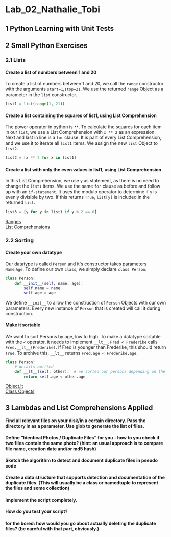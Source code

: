 
# Lab_02_Nathalie_Tobi

## 1 Python Learning with Unit Tests

## 2 Small Python Exercises

### 2.1 Lists

#### Create a list of numbers between 1 and 20

To create a list of numbers between 1 and 20, we call
the `range` constructor with the arguments `start=1`,`stop=21`.
We use the returned `range` Object as a parameter in the `list` 
constructor.  
```python
list1 = list(range(1, 21))
```

#### Create a list containing the squares of list1, using List Comprehension

The power operator in python is `**`. To calculate the squares for each item in our `list`,
we use a List Comprehension with `x ** 2` as an expression. Next and last in line is a `for`
clause. It is part of every List Comprehension, and we use it to iterate all `list1` items.
We assign the new `list` Object to `list2`.
```python
list2 = [x ** 2 for x in list1]
```

#### Create a list with only the even values in list1, using List Comprehension

In this List Comprehension, we use `y` as statement, as there is no need to
change the `list1` items. We use the same `for` clause as before and follow up
with an `if-statement`. It uses the modulo operator to determine if `y` is evenly
divisible by two. If this returns `True`, `list[y]` is included in the returned `list`.
```python
list3 = [y for y in list1 if y % 2 == 0]
```

[Ranges](https://docs.python.org/3/library/stdtypes.html#ranges)  
[List Comprehensions](https://docs.python.org/3/tutorial/datastructures.html#list-comprehensions)

### 2.2 Sorting

#### Create your own datatype

Our datatype is called `Person` and it's constructor takes parameters `Name`,`Age`.
To define our own `class`, we simply declare `class Person`.
```python
class Person:
    def __init__(self, name, age):
        self.name = name
        self.age = age
```
We define `__init__` to allow the construction of `Person` Objects with our own parameters. Every
new instance of `Person` that is created will call it during construction.


#### Make it sortable

We want to sort Persons by age, low to high. To make a datatype sortable with the `<` operator,
it needs to implement `__lt__`. `Fred < Frederike` calls `Fred.__lt__(Frederike)`. If Fred is 
younger than Frederike, this should return `True`. To archive this, `__lt__` returns `Fred.age < Frederike.age`.
```python
class Person:
    # details omitted
    def __lt__(self, other):  # we sorted our persons depending on the age the person has
        return self.age < other.age
```


[Object.lt](https://docs.python.org/3/reference/datamodel.html?highlight=__lt__#object.__lt__)  
[Class Objects](https://docs.python.org/3/tutorial/classes.html#class-objects)
## 3 Lambdas and List Comprehensions Applied

#### Find all relevant files on your disk/in a certain directory. Pass the directory in as a parameter. Use glob to generate the list of files.

#### Define “Identical Photos / Duplicate Files” for you - how to you check if two files contain the same photo? (hint: an usual approach is to compare file name, creation date and/or md5 hash)

#### Sketch the algorithm to detect and document duplicate files in pseudo code

#### Create a data structure that supports detection and documentation of the duplicate files. (This will usually be a class or namedtuple to represent the files and some collection)

#### Implement the script completely.

#### How do you test your script?

#### for the bored: how would you go about actually deleting the duplicate files? (be careful with that part, obviously.)